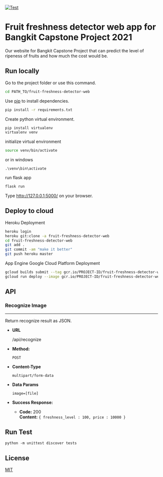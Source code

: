 [![Test](https://github.com/Bangkit2021-0347/fruit-freshness-detector-web/actions/workflows/test.yml/badge.svg)](https://github.com/Bangkit2021-0347/fruit-freshness-detector-web/actions/workflows/test.yml)

# Fruit freshness detector web app for Bangkit Capstone Project 2021

Our website for Bangkit Capstone Project that can predict the level of ripeness of fruits and how much the cost would be.

## Run locally

Go to the project folder
or
use this command.

```bash
cd PATH_TO/fruit-freshness-detector-web
```
Use [pip](https://pip.pypa.io/en/stable/) to install dependencies.

```bash
pip install -r requirements.txt
```
Create python virtual environment.

```bash
pip install virtualenv
virtualenv venv
```
initialize virtual environment
```bash
source venv/bin/activate
```
or in windows
```
.\venv\bin\activate
```
run flask app
```bash
flask run
```
Type http://127.0.0.1:5000/ on your browser.

## Deploy to cloud

Heroku Deployment
```bash
heroku login
heroku git:clone -a fruit-freshness-detector-web
cd fruit-freshness-detector-web
git add .
git commit -am "make it better"
git push heroku master
```
App Engine Google Cloud Platform Deployment
```bash
gcloud builds submit --tag gcr.io/PROJECT-ID/fruit-freshness-detector-web
gcloud run deploy --image gcr.io/PROJECT-ID/fruit-freshness-detector-web  
```

## API

### Recognize Image

----

  Return recognize result as JSON.

* **URL**

  /api/recognize

* **Method:**

  `POST`

* **Content-Type**

  `multipart/form-data`

* **Data Params**

   `image=[file]`

* **Success Response:**

  * **Code:** 200 <br />
    **Content:** `{ freshness_level : 100, price : 10000 }`

## Run Test
```
python -m unittest discover tests
``` 

## License
[MIT](https://choosealicense.com/licenses/mit/)
